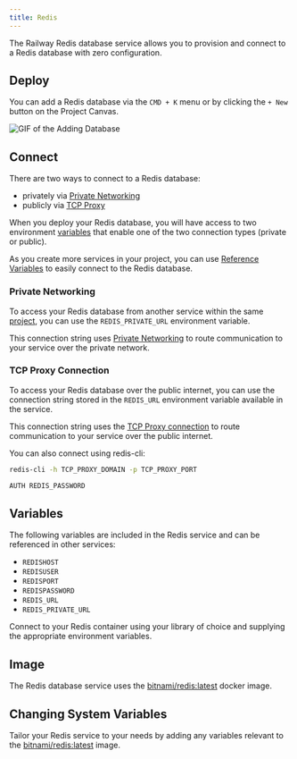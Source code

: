 ```yaml
---
title: Redis
---
```


The Railway Redis database service allows you to provision and connect to a
Redis database with zero configuration.

## Deploy

You can add a Redis database via the `CMD + K` menu or by clicking the `+ New` button on the Project Canvas.

<Image src="https://res.cloudinary.com/railway/image/upload/v1695934218/docs/databases/addDB_qxyctn.gif"
alt="GIF of the Adding Database"
layout="intrinsic"
width={450} height={396} quality={100} />

## Connect

There are two ways to connect to a Redis database:
- privately via [Private Networking](/reference/private-networking)
- publicly via [TCP Proxy](/deploy/exposing-your-app#tcp-proxying)

When you deploy your Redis database, you will have access to two environment [variables](/develop/variables) that enable one of the two connection types (private or public).

As you create more services in your project, you can use [Reference Variables](/develop/variables#reference-variables) to easily connect to the Redis database.

### Private Networking

To access your Redis database from another service within the same [project](/develop/projects), you can use the `REDIS_PRIVATE_URL` environment variable.

This connection string uses [Private Networking](/reference/private-networking) to route communication to your service over the private network.

### TCP Proxy Connection

To access your Redis database over the public internet, you can use the connection string stored in the `REDIS_URL` environment variable available in the service.

This connection string uses the [TCP Proxy connection](/deploy/exposing-your-app#tcp-proxying) to route communication to your service over the public internet.

You can also connect using redis-cli:
```bash
redis-cli -h TCP_PROXY_DOMAIN -p TCP_PROXY_PORT

AUTH REDIS_PASSWORD
```

## Variables

The following variables are included in the Redis service and can be referenced in other services:
- `REDISHOST`
- `REDISUSER`
- `REDISPORT`
- `REDISPASSWORD`
- `REDIS_URL`
- `REDIS_PRIVATE_URL`

Connect to your Redis container using your library of choice and supplying the
appropriate environment variables.

## Image

The Redis database service uses the [bitnami/redis:latest](https://hub.docker.com/r/bitnami/redis/) docker image.

## Changing System Variables

Tailor your Redis service to your needs by adding any variables relevant to the [bitnami/redis:latest](https://hub.docker.com/r/bitnami/redis/) image.